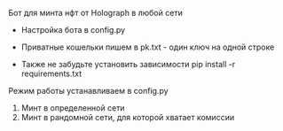 Бот для минта нфт от Holograph в любой сети

* Настройка бота в config.py

* Приватные кошельки пишем в pk.txt - один ключ на одной строке

* Также не забудьте установить зависимости pip install -r requirements.txt


Режим работы устанавливаем в config.py
1. Минт в определенной сети
2. Минт в рандомной сети, для которой хватает комиссии 